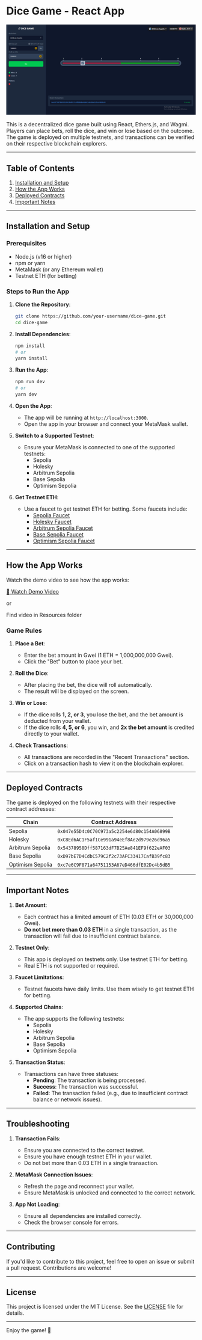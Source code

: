 # Dice Game - React App

![Thumbnail](https://github.com/mari0-0/web3-dice-game/blob/main/resources/thumbnail.PNG?raw=true)


This is a decentralized dice game built using React, Ethers.js, and Wagmi. Players can place bets, roll the dice, and win or lose based on the outcome. The game is deployed on multiple testnets, and transactions can be verified on their respective blockchain explorers.

---

## Table of Contents
1. [Installation and Setup](#installation-and-setup)
2. [How the App Works](#how-the-app-works)
3. [Deployed Contracts](#deployed-contracts)
4. [Important Notes](#important-notes)

---

## Installation and Setup

### Prerequisites
- Node.js (v16 or higher)
- npm or yarn
- MetaMask (or any Ethereum wallet)
- Testnet ETH (for betting)

### Steps to Run the App

1. **Clone the Repository**:
   ```bash
   git clone https://github.com/your-username/dice-game.git
   cd dice-game
   ```

2. **Install Dependencies**:
   ```bash
   npm install
   # or
   yarn install
   ```

3. **Run the App**:
   ```bash
   npm run dev
   # or
   yarn dev
   ```

4. **Open the App**:
   - The app will be running at `http://localhost:3000`.
   - Open the app in your browser and connect your MetaMask wallet.

5. **Switch to a Supported Testnet**:
   - Ensure your MetaMask is connected to one of the supported testnets:
     - Sepolia
     - Holesky
     - Arbitrum Sepolia
     - Base Sepolia
     - Optimism Sepolia

6. **Get Testnet ETH**:
   - Use a faucet to get testnet ETH for betting. Some faucets include:
     - [Sepolia Faucet](https://sepoliafaucet.com/)
     - [Holesky Faucet](https://holesky-faucet.pk910.de/)
     - [Arbitrum Sepolia Faucet](https://faucet.quicknode.com/arbitrum/sepolia)
     - [Base Sepolia Faucet](https://faucet.quicknode.com/base/sepolia)
     - [Optimism Sepolia Faucet](https://faucet.quicknode.com/optimism/sepolia)

---

## How the App Works

Watch the demo video to see how the app works:

[🎥 Watch Demo Video](https://www.youtube.com/watch?v=gKonuaEI8po)

or

Find video in Resources folder

### Game Rules
1. **Place a Bet**:
   - Enter the bet amount in Gwei (1 ETH = 1,000,000,000 Gwei).
   - Click the "Bet" button to place your bet.

2. **Roll the Dice**:
   - After placing the bet, the dice will roll automatically.
   - The result will be displayed on the screen.

3. **Win or Lose**:
   - If the dice rolls **1, 2, or 3**, you lose the bet, and the bet amount is deducted from your wallet.
   - If the dice rolls **4, 5, or 6**, you win, and **2x the bet amount** is credited directly to your wallet.

4. **Check Transactions**:
   - All transactions are recorded in the "Recent Transactions" section.
   - Click on a transaction hash to view it on the blockchain explorer.

---

## Deployed Contracts

The game is deployed on the following testnets with their respective contract addresses:

| Chain             | Contract Address                           |
|-------------------|--------------------------------------------|
| Sepolia           | `0x047e55D4c0C70C973a5c2254e6d80c154A06899B` |
| Holesky           | `0xC8Ed6AC1F5af1Ce991a94eEf8Ae2d979e26d96a5` |
| Arbitrum Sepolia  | `0x54378958Dff587163dF7B25Ae841EF9f622eAF03` |
| Base Sepolia      | `0xD97bE7D4CdbC579C2f2c73AFC33417CafB39fc83` |
| Optimism Sepolia  | `0xc7e6C9F871a64751153A67eD466dfE02Dc4b5dB5` |

---

## Important Notes

1. **Bet Amount**:
   - Each contract has a limited amount of ETH (0.03 ETH or 30,000,000 Gwei).
   - **Do not bet more than 0.03 ETH** in a single transaction, as the transaction will fail due to insufficient contract balance.

2. **Testnet Only**:
   - This app is deployed on testnets only. Use testnet ETH for betting.
   - Real ETH is not supported or required.

3. **Faucet Limitations**:
   - Testnet faucets have daily limits. Use them wisely to get testnet ETH for betting.

4. **Supported Chains**:
   - The app supports the following testnets:
     - Sepolia
     - Holesky
     - Arbitrum Sepolia
     - Base Sepolia
     - Optimism Sepolia

5. **Transaction Status**:
   - Transactions can have three statuses:
     - **Pending**: The transaction is being processed.
     - **Success**: The transaction was successful.
     - **Failed**: The transaction failed (e.g., due to insufficient contract balance or network issues).

---

## Troubleshooting

1. **Transaction Fails**:
   - Ensure you are connected to the correct testnet.
   - Ensure you have enough testnet ETH in your wallet.
   - Do not bet more than 0.03 ETH in a single transaction.

2. **MetaMask Connection Issues**:
   - Refresh the page and reconnect your wallet.
   - Ensure MetaMask is unlocked and connected to the correct network.

3. **App Not Loading**:
   - Ensure all dependencies are installed correctly.
   - Check the browser console for errors.

---

## Contributing

If you'd like to contribute to this project, feel free to open an issue or submit a pull request. Contributions are welcome!

---

## License

This project is licensed under the MIT License. See the [LICENSE](LICENSE) file for details.

---

Enjoy the game! 🎲